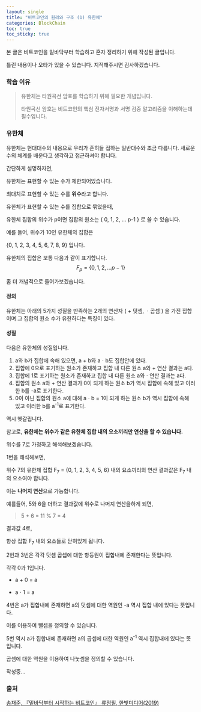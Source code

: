```yaml
---
layout: single
title: "비트코인의 원리와 구조 (1) 유한체"
categories: BlockChain
toc: true
toc_sticky: true
---
```


본 글은 비트코인을 밑바닥부터 학습하고 혼자 정리하기 위해 작성된 글입니다.

틀린 내용이나 오타가 있을 수 있습니다. 지적해주시면 감사하겠습니다.  



### 학습 이유

> 유한체는 타원곡선 암호를 학습하기 위해 필요한 개념입니다.
>
> 타원곡선 암호는 비트코인의 핵심 전자서명과 서명 검증 알고리즘을 이해하는데 필수입니다.  



### 유한체

유한체는 현대대수의 내용으로 우리가 흔히들 접하는 일반대수와 조금 다릅니다.
새로운 수의 체계를 배운다고 생각하고 접근하셔야 합니다.  



간단하게 설명하자면,

유한체는 표현할 수 있는 수가 제한되어있습니다.

최대치로 표현할 수 있는 수를 **위수**라고 합니다.  



유한체가 표현할 수 있는 수를 집합으로 묶었을때,

유한체 집합의 위수가 p이면 집합의 원소는 { 0, 1, 2, ... p-1 } 로 쓸 수 있습니다.

예를 들어, 위수가 10인 유한체의 집합은

{0, 1, 2, 3, 4, 5, 6, 7, 8, 9} 입니다.  



유한체의 집합은 보통 다음과 같이 표기합니다.
$$
F_p = \{0, 1, 2, ... p-1\}
$$

좀 더 개념적으로 들어가보겠습니다.  



#### 정의

유한체는 아래의 5가지 성질을 만족하는 2개의 연산자 ( + 덧셈, ㆍ곱셈 ) 을 가진 집합이며 그 집합의 원소 수가 유한하다는 특징이 있다.  



#### 성질

다음은 유한체의 성질입니다.  

1. a와 b가 집합에 속해 있으면, a + b와 aㆍb도 집합안에 있다.
2. 집합에 0으로 표기하는 원소가 존재하고 집합 내 다른 원소 a와 + 연산 결과는 a다.
3. 집합에 1로 표기하는 원소가 존재하고 집합 내 다른 원소 a와ㆍ연산 결과는 a다.
4. 집합의 원소 a와 + 연산 결과가 0이 되게 하는 원소 b가 역시 집합에 속해 있고 이러한 b를 -a로 표기한다.
5. 0이 아닌 집합의 원소 a에 대해 aㆍb = 1이 되게 하는 원소 b가 역시 집합에 속해 있고 이러한 b를 a<sup>-1</sup>로 표기한다.  



역시 헷갈립니다.  



참고로, **유한체는 위수가 같은 유한체 집합 내의 요소끼리만 연산을 할 수 있습니다.**

위수를 7로 가정하고 해석해보겠습니다.  



1번을 해석해보면, 

위수 7의 유한체 집합 F<sub>7</sub> = {0, 1, 2, 3, 4, 5, 6} 내의 요소끼리의 연산 결과값은 F<sub>7</sub> 내의 요소여야 합니다.

이는 **나머지 연산**으로 가능합니다.  



예를들어, 5와 6을 더하고 결과값에 위수로 나머지 연산을하게 되면,

> 5 + 6 = 11 % 7 = 4

결과값 4로,

항상 집합 F<sub>7</sub> 내의 요소들로 닫혀있게 됩니다.  



2번과 3번은 각각 덧셈 곱셉에 대한 항등원이 집합내에 존재한다는 뜻입니다.

각각 0과 1입니다.

- a + 0 = a

- aㆍ1 = a  



4번은 a가 집합내에 존재하면 a의 덧셈에 대한 역원인 -a 역시 집합 내에 있다는 뜻입니다.

이를 이용하여 뺄셈을 정의할 수 있습니다.



5번 역시 a가 집합내에 존재하면 a의 곱셉에 대한 역원인  a<sup>-1</sup> 역시 집합내에 있다는 뜻입니다.

곱셈에 대한 역원을 이용하여 나눗셈을 정의할 수 있습니다.  


작성중...



### 출처  


[ 송재준, 『밑바닥부터 시작하는 비트코인』 류정필, 한빛미디어(2019) ](https://www.hanbit.co.kr/store/books/look.php?p_code=B2663064363)	

